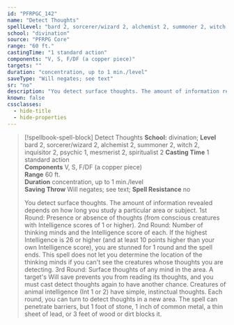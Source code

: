 ```yaml
---
id: "PFRPGC_142"
name: "Detect Thoughts"
spellLevel: "bard 2, sorcerer/wizard 2, alchemist 2, summoner 2, witch 2, inquisitor 2, psychic 1, mesmerist 2, spiritualist 2"
school: "divination"
source: "PFRPG Core"
range: "60 ft."
castingTime: "1 standard action"
components: "V, S, F/DF (a copper piece)"
targets: ""
duration: "concentration, up to 1 min./level"
saveType: "Will negates; see text"
sr: "no"
description: "You detect surface thoughts. The amount of information revealed depends on how long you study a particular area or subject. 1st Round: Presence or absence of thoughts (from conscious creatures with Intelligence scores of 1 or higher). 2nd Round: Number of thinking minds and the Intelligence score of each. If the highest Intelligence is 26 or higher (and at least 10 points higher than your own Intelligence score), you are stunned for 1 round and the spell ends. This spell does not let you determine the location of the thinking minds if you can't see the creatures whose thoughts you are detecting. 3rd Round: Surface thoughts of any mind in the area. A target's Will save prevents you from reading its thoughts, and you must cast detect thoughts again to have another chance. Creatures of animal intelligence (Int 1 or 2) have simple, instinctual thoughts. Each round, you can turn to detect thoughts in a new area. The spell can penetrate barriers, but 1 foot of stone, 1 inch of common metal, a thin sheet of lead, or 3 feet of wood or dirt blocks it."
known: false
cssclasses:
  - hide-title
  - hide-properties
---
```


> [!spellbook-spell-block] Detect Thoughts
> **School:** divination; **Level** bard 2, sorcerer/wizard 2, alchemist 2, summoner 2, witch 2, inquisitor 2, psychic 1, mesmerist 2, spiritualist 2
> **Casting Time** 1 standard action  
> **Components** V, S, F/DF (a copper piece)  
> **Range** 60 ft.  
> **Duration** concentration, up to 1 min./level  
> **Saving Throw** Will negates; see text; **Spell Resistance** no
> 
> You detect surface thoughts. The amount of information revealed depends on how long you study a particular area or subject. 1st Round: Presence or absence of thoughts (from conscious creatures with Intelligence scores of 1 or higher). 2nd Round: Number of thinking minds and the Intelligence score of each. If the highest Intelligence is 26 or higher (and at least 10 points higher than your own Intelligence score), you are stunned for 1 round and the spell ends. This spell does not let you determine the location of the thinking minds if you can't see the creatures whose thoughts you are detecting. 3rd Round: Surface thoughts of any mind in the area. A target's Will save prevents you from reading its thoughts, and you must cast detect thoughts again to have another chance. Creatures of animal intelligence (Int 1 or 2) have simple, instinctual thoughts. Each round, you can turn to detect thoughts in a new area. The spell can penetrate barriers, but 1 foot of stone, 1 inch of common metal, a thin sheet of lead, or 3 feet of wood or dirt blocks it.